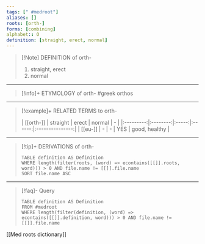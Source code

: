 ```yaml
---
tags: [" #medroot"]
aliases: []
roots: [orth-]
forms: [combining]
alphabet:: O
definition: [straight, erect, normal]
---
```

>[!Note] DEFINITION of orth-
>1. straight, erect
>2. normal
_____
>[!info]+ ETYMOLOGY of orth-
>#greek orthos
_____
>[!example]+ RELATED TERMS to orth-
>
>| [[orth-]] | straight | erect | normal |        -        |
|:---------:|:--------:|:-----:|:------:|:---------------:|
|  [[eu-]]  |    -     |   -   |  YES   | good, healthy |
_____
>[!tip]+ DERIVATIONS of orth-
>```dataview
>TABLE definition AS Definition 
>WHERE length(filter(roots, (word) => econtains([[]].roots, word))) > 0 AND file.name != [[]].file.name
>SORT file.name ASC
>```
___
>[!faq]- Query
>```dataview
>TABLE definition AS Definition
>FROM #medroot
>WHERE length(filter(definition, (word) => econtains([[]].definition, word))) > 0 AND file.name != [[]].file.name
>```

[[Med roots dictionary]]